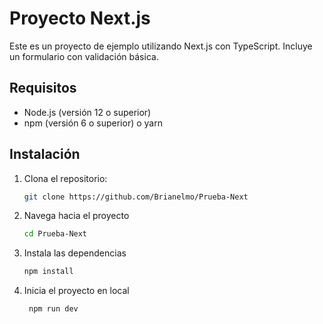 # Proyecto Next.js

Este es un proyecto de ejemplo utilizando Next.js con TypeScript. Incluye un formulario con validación básica.

## Requisitos

- Node.js (versión 12 o superior)
- npm (versión 6 o superior) o yarn

## Instalación

1. Clona el repositorio:

   ```bash
   git clone https://github.com/Brianelmo/Prueba-Next

2. Navega hacia el proyecto

   ```bash
   cd Prueba-Next

3. Instala las dependencias
    ```bash
   npm install

4. Inicia el proyecto en local

     ```bash
      npm run dev 
  

